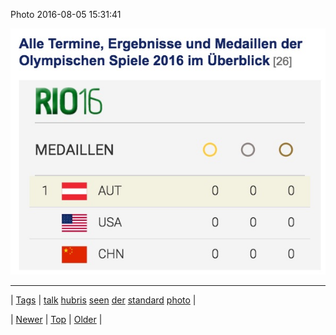 <!--
title: Photo 2016-08-05 15
date: 2020-06-28T15:27:00.124Z
tags: talk, hubris, seen, der, standard, photo
-->


Photo 2016-08-05 15:31:41

![](148499293529-0.jpg)

<!--BOTTOM-POST-NAVIGATION-->
---

| [Tags](tags.md) | [talk](tag-talk.md) [hubris](tag-hubris.md) [seen](tag-seen.md) [der](tag-der.md) [standard](tag-standard.md) [photo](tag-photo.md) |

| [Newer](148310221639.md) | [Top](index.md) | [Older](148632872654.md) |